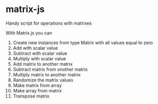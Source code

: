 # matrix-js
Handy script for operations with matrixes

With Matrix.js you can

1. Create new instances from type Matrix
with all values equal to zero
1. Add with scalar value
1. Subtract with scalar value
1. Multiply with scalar value
1. Add matrix to another matrix
1. Subtract matrix from onother matrix
1. Multiply matrix to another matrix
1. Randomize the matrix values
1. Make matrix from array
1. Make array from matrix
1. Transpose matrix
